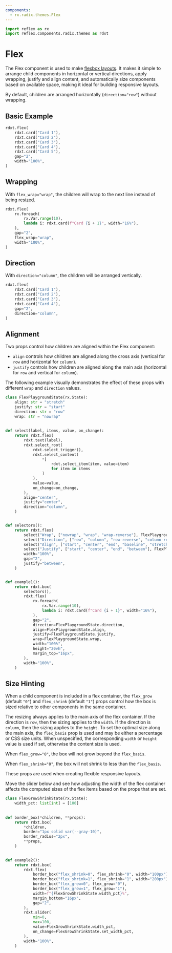 ```yaml
---
components:
  - rx.radix.themes.Flex
---
```


```python exec
import reflex as rx
import reflex.components.radix.themes as rdxt
```

# Flex

The Flex component is used to make [flexbox layouts](https://developer.mozilla.org/en-US/docs/Learn/CSS/CSS_layout/Flexbox).
It makes it simple to arrange  child components in horizontal or vertical directions, apply wrapping,
justify and align  content, and automatically size components based on available space, making it
ideal for building responsive layouts.

By default, children are arranged horizontally (`direction="row"`) without wrapping.

## Basic Example

```python demo
rdxt.flex(
    rdxt.card("Card 1"),
    rdxt.card("Card 2"),
    rdxt.card("Card 3"),
    rdxt.card("Card 4"),
    rdxt.card("Card 5"),
    gap="2",
    width="100%",
)
```

## Wrapping

With `flex_wrap="wrap"`, the children will wrap to the next line instead of being resized.

```python demo
rdxt.flex(
    rx.foreach(
        rx.Var.range(10),
        lambda i: rdxt.card(f"Card {i + 1}", width="16%"),
    ),
    gap="2",
    flex_wrap="wrap",
    width="100%",
)
```

## Direction

With `direction="column"`, the children will be arranged vertically.

```python demo
rdxt.flex(
    rdxt.card("Card 1"),
    rdxt.card("Card 2"),
    rdxt.card("Card 3"),
    rdxt.card("Card 4"),
    gap="2",
    direction="column",
)
```

## Alignment

Two props control how children are aligned within the Flex component:

* `align` controls how children are aligned along the cross axis (vertical for `row` and horizontal for `column`).
* `justify` controls how children are aligned along the main axis (horizontal for `row` and vertical for `column`).

The following example visually demonstrates the effect of these props with different `wrap` and `direction` values.

```python demo exec
class FlexPlaygroundState(rx.State):
    align: str = "stretch"
    justify: str = "start"
    direction: str = "row"
    wrap: str = "nowrap"
    
    
def select(label, items, value, on_change):
    return rdxt.flex(
        rdxt.text(label),
        rdxt.select_root(
            rdxt.select_trigger(),
            rdxt.select_content(
                *[
                    rdxt.select_item(item, value=item)
                    for item in items
                ]
            ),
            value=value,
            on_change=on_change,
        ),
        align="center",
        justify="center",
        direction="column",
    )


def selectors():
    return rdxt.flex(
        select("Wrap", ["nowrap", "wrap", "wrap-reverse"], FlexPlaygroundState.wrap, FlexPlaygroundState.set_wrap),
        select("Direction", ["row", "column", "row-reverse", "column-reverse"], FlexPlaygroundState.direction, FlexPlaygroundState.set_direction),
        select("Align", ["start", "center", "end", "baseline", "stretch"], FlexPlaygroundState.align, FlexPlaygroundState.set_align),
        select("Justify", ["start", "center", "end", "between"], FlexPlaygroundState.justify, FlexPlaygroundState.set_justify),
        width="100%",
        gap="2",
        justify="between",
    )


def example1():
    return rdxt.box(
        selectors(),
        rdxt.flex(
            rx.foreach(
                rx.Var.range(10),
                lambda i: rdxt.card(f"Card {i + 1}", width="16%"),
            ),
            gap="2",
            direction=FlexPlaygroundState.direction,
            align=FlexPlaygroundState.align,
            justify=FlexPlaygroundState.justify,
            wrap=FlexPlaygroundState.wrap,
            width="100%",
            height="20vh",
            margin_top="16px",
        ),
        width="100%",
    )
```


## Size Hinting

When a child component is included in a flex container,
the `flex_grow` (default `"0"`) and `flex_shrink` (default `"1"`) props control
how the box is sized relative to other components in the same container.

The resizing always applies to the main axis of the flex container. If the direction is
`row`, then the sizing applies to the `width`. If the direction is `column`, then the sizing
applies to the `height`. To set the optimal size along the main axis, the `flex_basis` prop
is used and may be either a percentage or CSS size units. When unspecified, the
corresponding `width` or `height` value is used if set, otherwise the content size is used.

When `flex_grow="0"`, the box will not grow beyond the `flex_basis`.

When `flex_shrink="0"`, the box will not shrink to less than the `flex_basis`.

These props are used when creating flexible responsive layouts.

Move the slider below and see how adjusting the width of the flex container
affects the computed  sizes of the flex items based on the props that are set.

```python demo exec
class FlexGrowShrinkState(rx.State):
    width_pct: list[int] = [100]
    
    
def border_box(*children, **props):
    return rdxt.box(
        *children,
        border="1px solid var(--gray-10)",
        border_radius="2px",
        **props,
    )

    
def example2():
    return rdxt.box(
        rdxt.flex(
            border_box("flex_shrink=0", flex_shrink="0", width="100px"),
            border_box("flex_shrink=1", flex_shrink="1", width="200px"),
            border_box("flex_grow=0", flex_grow="0"),
            border_box("flex_grow=1", flex_grow="1"),
            width=f"{FlexGrowShrinkState.width_pct}%",
            margin_bottom="16px",
            gap="2",
        ),
        rdxt.slider(
            min=0,
            max=100,
            value=FlexGrowShrinkState.width_pct,
            on_change=FlexGrowShrinkState.set_width_pct,
        ),
        width="100%",
    )
```
